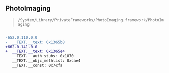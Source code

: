 ## PhotoImaging

> `/System/Library/PrivateFrameworks/PhotoImaging.framework/PhotoImaging`

```diff

-652.0.110.0.0
-  __TEXT.__text: 0x1365b8
+662.0.141.0.0
+  __TEXT.__text: 0x1365e4
   __TEXT.__auth_stubs: 0x1870
   __TEXT.__objc_methlist: 0xcae4
   __TEXT.__const: 0x7cfa

```
